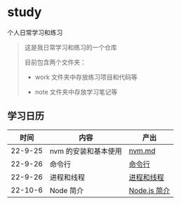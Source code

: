 # study

个人日常学习和练习

> 这是我日常学习和练习的一个仓库
> 
> 目前包含两个文件夹：
> 
> - work 文件夹中存放练习项目和代码等
> 
> - note 文件夹中存放学习笔记等

## 学习日历

| 时间      | 内容           | 产出                                                                                                                      |
| ------- | ------------ | ----------------------------------------------------------------------------------------------------------------------- |
| 22-9-25 | nvm 的安装和基本使用 | [nvm.md](https://github.com/desire-hxh/study/blob/master/note/nvm.md)                                                   |
| 22-9-26 | 命令行          | [命令行](https://github.com/desire-hxh/study/blob/master/node/doc/01%20%E5%91%BD%E4%BB%A4%E8%A1%8C.md)                     |
| 22-9-26 | 进程和线程        | [进程和线程](https://github.com/desire-hxh/study/blob/master/node/doc/02%20%E8%BF%9B%E7%A8%8B%E5%92%8C%E7%BA%BF%E7%A8%8B.md) |
| 22-10-6 | Node 简介      | [Node.js 简介](https://github.com/desire-hxh/study/blob/master/node/doc/03%20Node.js%20%E7%AE%80%E4%BB%8B.md)             |
